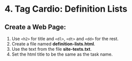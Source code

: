 # 4.	Tag Cardio: Definition Lists
## Create a Web Page:
 
1. Use ``<h2>`` for title and ``<dl>``, ``<dt>`` and ``<dd>`` for the rest.
2. Create a file named **definition-lists.html**. 
3. Use the text from the file **site-texts.txt**. 
4. Set the html title to be the same as the task name.